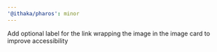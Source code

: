 ```yaml
---
'@ithaka/pharos': minor
---
```


Add optional label for the link wrapping the image in the image card to improve accessibility
